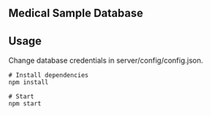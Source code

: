 ## Medical Sample Database

## Usage
 Change database credentials in server/config/config.json.

```
# Install dependencies
npm install

# Start 
npm start
```
